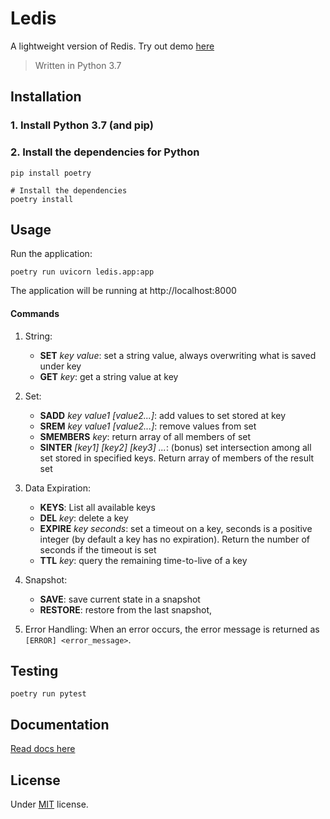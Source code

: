 # Ledis

A lightweight version of Redis. Try out demo [here](https://ledis-app-proj.herokuapp.com/)

> Written in Python 3.7

## Installation

### 1. Install Python 3.7 (and pip)

### 2. Install the dependencies for Python

```
pip install poetry

# Install the dependencies
poetry install
```

## Usage

Run the application:
```
poetry run uvicorn ledis.app:app
```

The application will be running at http://localhost:8000

#### Commands

1. String:
    * __SET__ _key value_: set a string value, always overwriting what is saved under key
    * __GET__ _key_: get a string value at key

2. Set:
    * __SADD__ _key value1 [value2...]_: add values to set stored at key
    * __SREM__ _key value1 [value2...]_: remove values from set
    * __SMEMBERS__ _key_: return array of all members of set
    * __SINTER__ _[key1] [key2] [key3] ..._: (bonus) set intersection among all set stored in specified keys. Return array of members of the result set

3. Data Expiration:
    * __KEYS__: List all available keys
    * __DEL__ _key_: delete a key
    * __EXPIRE__ _key seconds_: set a timeout on a key, seconds is a positive integer (by default a key has no expiration). Return the number of seconds if the timeout is set
    * __TTL__ _key_: query the remaining time-to-live of a key

4. Snapshot:
    * __SAVE__: save current state in a snapshot
    * __RESTORE__: restore from the last snapshot,

5. Error Handling:
When an error occurs, the error message is returned as `[ERROR] <error_message>`.


## Testing

```
poetry run pytest
```

## Documentation

[Read docs here](/docs/README.md)

## License
Under [MIT](/LICENSE.md) license.

